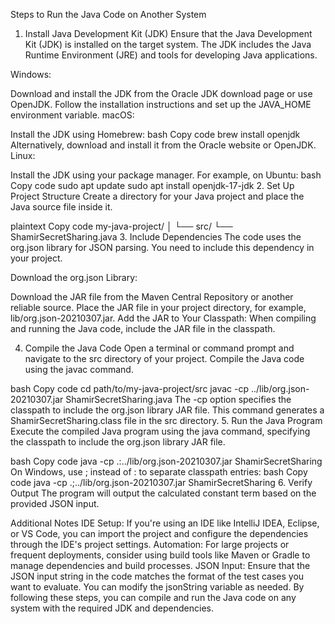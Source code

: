 Steps to Run the Java Code on Another System
1. Install Java Development Kit (JDK)
Ensure that the Java Development Kit (JDK) is installed on the target system. The JDK includes the Java Runtime Environment (JRE) and tools for developing Java applications.

Windows:

Download and install the JDK from the Oracle JDK download page or use OpenJDK.
Follow the installation instructions and set up the JAVA_HOME environment variable.
macOS:

Install the JDK using Homebrew:
bash
Copy code
brew install openjdk
Alternatively, download and install it from the Oracle website or OpenJDK.
Linux:

Install the JDK using your package manager. For example, on Ubuntu:
bash
Copy code
sudo apt update
sudo apt install openjdk-17-jdk
2. Set Up Project Structure
Create a directory for your Java project and place the Java source file inside it.

plaintext
Copy code
my-java-project/
│
└── src/
    └── ShamirSecretSharing.java
3. Include Dependencies
The code uses the org.json library for JSON parsing. You need to include this dependency in your project.

Download the org.json Library:

Download the JAR file from the Maven Central Repository or another reliable source.
Place the JAR file in your project directory, for example, lib/org.json-20210307.jar.
Add the JAR to Your Classpath: When compiling and running the Java code, include the JAR file in the classpath.

4. Compile the Java Code
Open a terminal or command prompt and navigate to the src directory of your project. Compile the Java code using the javac command.

bash
Copy code
cd path/to/my-java-project/src
javac -cp ../lib/org.json-20210307.jar ShamirSecretSharing.java
The -cp option specifies the classpath to include the org.json library JAR file.
This command generates a ShamirSecretSharing.class file in the src directory.
5. Run the Java Program
Execute the compiled Java program using the java command, specifying the classpath to include the org.json library JAR file.

bash
Copy code
java -cp .:../lib/org.json-20210307.jar ShamirSecretSharing
On Windows, use ; instead of : to separate classpath entries:
bash
Copy code
java -cp .;../lib/org.json-20210307.jar ShamirSecretSharing
6. Verify Output
The program will output the calculated constant term based on the provided JSON input.

Additional Notes
IDE Setup: If you're using an IDE like IntelliJ IDEA, Eclipse, or VS Code, you can import the project and configure the dependencies through the IDE's project settings.
Automation: For large projects or frequent deployments, consider using build tools like Maven or Gradle to manage dependencies and build processes.
JSON Input: Ensure that the JSON input string in the code matches the format of the test cases you want to evaluate. You can modify the jsonString variable as needed.
By following these steps, you can compile and run the Java code on any system with the required JDK and dependencies.
